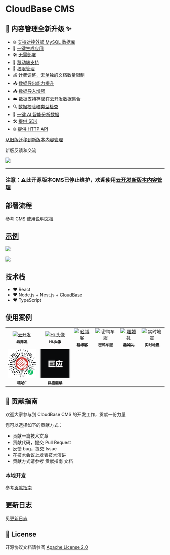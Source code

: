 # CloudBase CMS
<!-- ALL-CONTRIBUTORS-BADGE:START - Do not remove or modify this section -->

## 🚀 内容管理全新升级 ✨

- 🌐 [支持对接外部 MySQL 数据库](https://docs.cloudbase.net/cms/features#%E6%94%AF%E6%8C%81%E5%AF%B9%E6%8E%A5%E5%A4%96%E9%83%A8-mysql-%E6%95%B0%E6%8D%AE%E5%BA%93)
- 🚀 [一键生成应用](https://docs.cloudbase.net/cms/features#%E4%B8%80%E9%94%AE%E7%94%9F%E6%88%90%E5%BA%94%E7%94%A8)
- 🛠️ [无需部署](https://docs.cloudbase.net/cms/features#%E6%97%A0%E9%9C%80%E9%83%A8%E7%BD%B2)
- 📱 [移动端支持](https://docs.cloudbase.net/cms/features#%E7%A7%BB%E5%8A%A8%E7%AB%AF%E6%94%AF%E6%8C%81)
- 🔐 [权限管理](https://docs.cloudbase.net/cms/features#%E6%9D%83%E9%99%90%E7%AE%A1%E7%90%86)
- 💰 [计费调整，无单独的文档数量限制](https://docs.cloudbase.net/cms/features#%E8%AE%A1%E8%B4%B9%E8%B0%83%E6%95%B4%E6%97%A0%E5%8D%95%E7%8B%AC%E7%9A%84%E6%96%87%E6%A1%A3%E6%95%B0%E9%87%8F%E9%99%90%E5%88%B6)
- 📤 [数据导出能力提升](https://docs.cloudbase.net/cms/features#%E6%95%B0%E6%8D%AE%E5%AF%BC%E5%87%BA%E8%83%BD%E5%8A%9B%E6%8F%90%E5%8D%87)
- 📥 [数据导入增强](https://docs.cloudbase.net/features#%E6%95%B0%E6%8D%AE%E5%AF%BC%E5%85%A5%E5%A2%9E%E5%BC%BA)
- ☁️ [数据支持存储在云开发数据集合](https://docs.cloudbase.net/cms/features#%E6%95%B0%E6%8D%AE%E6%94%AF%E6%8C%81%E5%AD%98%E5%82%A8%E5%9C%A8%E4%BA%91%E5%BC%80%E5%8F%91%E6%95%B0%E6%8D%AE%E9%9B%86%E5%90%88)
- 🔍 [数据校验和类型检查](https://docs.cloudbase.net/cms/features#%E6%95%B0%E6%8D%AE%E6%A0%A1%E9%AA%8C%E5%92%8C%E7%B1%BB%E5%9E%8B%E6%A3%80%E6%9F%A5)
- 🧠 [一键 AI 智能分析数据](https://docs.cloudbase.net/cms/features#%E4%B8%80%E9%94%AE-ai-%E6%99%BA%E8%83%BD%E5%88%86%E6%9E%90%E6%95%B0%E6%8D%AE)
- 🛠️ [提供 SDK](https://docs.cloudbase.net/cms/features#%E6%8F%90%E4%BE%9B-sdk)
- 🌐 [提供 HTTP API](https://docs.cloudbase.net/cms/features#%E6%8F%90%E4%BE%9B-http-api)

[从旧版迁移到新版本内容管理](https://docs.cloudbase.net/cms/migrating/from-legacy-cms.md)
  
新版反馈和交流

<img
  style="width: 200px"
  src="https://cloudcache.tencent-cloud.com/qcloud/ui/static/static_source_business/f571df86-4bbd-410e-8801-9fa36a8c9c6b.jpg"
/>


---

### 注意：⚠️此开源版本CMS已停止维护，欢迎使用[云开发新版本内容管理](https://docs.cloudbase.net/cms/intro)

## 部署流程

参考 CMS 使用说明[文档](https://docs.cloudbase.net/cms/install/source.html)

## [示例](https://cms-demo-1252710547.tcloudbaseapp.com)

![](https://main.qcloudimg.com/raw/9fde303ac81a3d3028552f73337726ee.png)

![](https://main.qcloudimg.com/raw/feb1a82b40ab99dd131add674c82fd2d.png)

## 技术栈

- ❤️ React
- ❤️ Node.js + Nest.js + [CloudBase](https://cloudbase.net)
- ❤️ TypeScript

## 使用案例

<table>
  <tr>
    <td align="center"><a href="https://cloudbase.net">
      <img src="./docs/examples/cloudbase.png" width="100px;" alt="云开发"/>
      <br /><sub><b>云开发</b></sub></a>
    </td>
    <td align="center">
      <a href="https://face.xiaoxili.com/">
      <img src="./docs/examples/hi-avatar.jpg" width="100px;" alt="Hi 头像"/><br />
      <sub><b>Hi 头像</b></sub>
    </a>
    </td>
    <td align="center"><a href="https://featwork.com/blog">
      <img src="./docs/examples/featblog.png" width="100px;" alt="轻博客"/>
      <br /><sub><b>轻博客</b></sub></a>
    </td>
    <td align="center">
      <img src="./docs/examples/yami.png" width="100px;" alt="密鸭车服"/>
      <br /><sub><b>密鸭车服</b></sub>
    </td>
    <td align="center"><a href="https://github.com/wforguo/wedding-app">
      <img src="./docs/examples/wedding-app.jpeg" width="100px;" alt="趣婚礼"/>
      <br /><sub><b>趣婚礼</b></sub></a>
    </td>
    <td align="center">
      <img src="./docs/examples/realtime-earthquake.jpeg" width="100px;" alt="实时地震"/>
      <br /><sub><b>实时地震</b></sub>
    </td>
  </tr>
  <tr>
    <td align="center">
      <img src="./docs/examples/hip-pop.jpeg" width="100px;" alt="嘻哈F"/>
      <br /><sub><b>嘻哈F</b></sub>
    </td>
    <td align="center">
      <a href="https://livewallpaper.giantapp.cn">
        <img src="./docs/examples/livewallpaper.png" width="100px;" alt="巨应壁纸"/>
        <br /><sub><b>巨应壁纸</b></sub>
      </a>
    </td>
  </tr>
</table>

## 🤝 贡献指南

欢迎大家参与到 CloudBase CMS 的开发工作，贡献一份力量

您可以选择如下的贡献方式：

- 贡献一篇技术文章
- 贡献代码，提交 Pull Request
- 反馈 bug，提交 Issue
- 在技术会议上发表技术演讲
- 贡献方式请参考 贡献指南 文档

### 本地开发

参考[贡献指南](./CONTRIBUTING.md)

## 更新日志

见[更新日志](./CHANGELOG.md)

## 📝 License

开源协议文档请参阅 [Apache License 2.0](./LICENSE)

<!-- markdownlint-enable -->
<!-- prettier-ignore-end -->

<!-- ALL-CONTRIBUTORS-LIST:END -->
